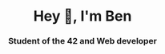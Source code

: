 <h1 align="center">Hey 👋, I'm Ben</h1>
<h3 align="center">Student of the 42 and Web developer</h3>

